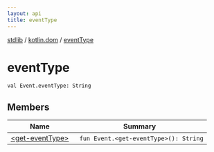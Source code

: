 ```yaml
---
layout: api
title: eventType
---
```

[stdlib](../../index.html) / [kotlin.dom](../index.html) / [eventType](index.html)

# eventType

```
val Event.eventType: String
```
## Members
| Name | Summary |
|------|---------|
|[&lt;get-eventType&gt;](_get-eventType_.html)|&nbsp;&nbsp;`fun Event.<get-eventType>(): String`<br>|
